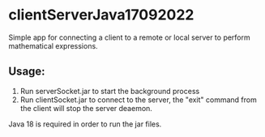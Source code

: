 # clientServerJava17092022

Simple app for connecting a client to a remote or local server to perform mathematical expressions.

<h2> Usage: </h2>
<ol>
<li>Run serverSocket.jar to start the background process</li>
<li>Run clientSocket.jar to connect to the server, the "exit" command from the client will stop the server deaemon.</li>
</ol>

Java 18 is required in order to run the jar files.
